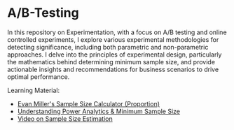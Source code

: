 # A/B-Testing

In this repository on Experimentation, with a focus on A/B testing and online controlled experiments, I explore various experimental methodologies for detecting significance, including both parametric and non-parametric approaches. I delve into the principles of experimental design, particularly the mathematics behind determining minimum sample size, and provide actionable insights and recommendations for business scenarios to drive optimal performance.

Learning Material:
- [Evan Miller's Sample Size Calculator (Proportion)](https://www.evanmiller.org/ab-testing/sample-size.html)
- [Understanding Power Analytics & Minimum Sample Size](https://towardsdatascience.com/probing-into-minimum-sample-size-formula-derivation-and-usage-8db9a556280b)
- [Video on Sample Size Estimation](https://www.youtube.com/watch?v=JEAsoUrX6KQ)
  
